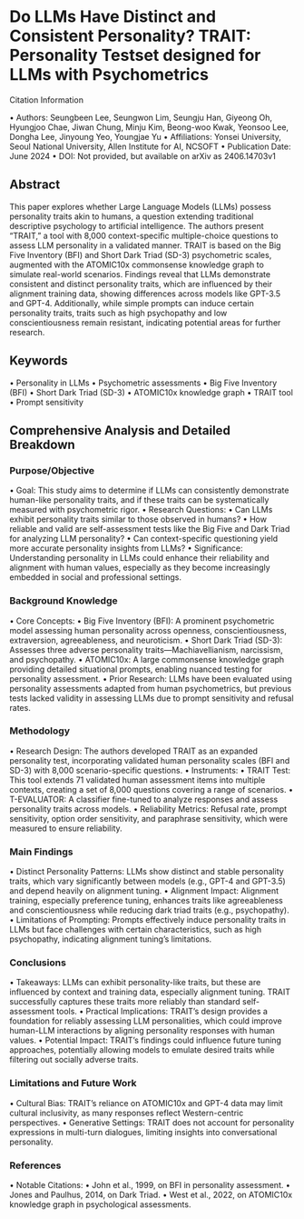 # Do LLMs Have Distinct and Consistent Personality? TRAIT: Personality Testset designed for LLMs with Psychometrics

Citation Information

 • Authors: Seungbeen Lee, Seungwon Lim, Seungju Han, Giyeong Oh, Hyungjoo Chae, Jiwan Chung, Minju Kim, Beong-woo Kwak, Yeonsoo Lee, Dongha Lee, Jinyoung Yeo, Youngjae Yu
 • Affiliations: Yonsei University, Seoul National University, Allen Institute for AI, NCSOFT
 • Publication Date: June 2024
 • DOI: Not provided, but available on arXiv as 2406.14703v1

## Abstract

This paper explores whether Large Language Models (LLMs) possess personality traits akin to humans, a question extending traditional descriptive psychology to artificial intelligence. The authors present “TRAIT,” a tool with 8,000 context-specific multiple-choice questions to assess LLM personality in a validated manner. TRAIT is based on the Big Five Inventory (BFI) and Short Dark Triad (SD-3) psychometric scales, augmented with the ATOMIC10x commonsense knowledge graph to simulate real-world scenarios. Findings reveal that LLMs demonstrate consistent and distinct personality traits, which are influenced by their alignment training data, showing differences across models like GPT-3.5 and GPT-4. Additionally, while simple prompts can induce certain personality traits, traits such as high psychopathy and low conscientiousness remain resistant, indicating potential areas for further research.

## Keywords

 • Personality in LLMs
 • Psychometric assessments
 • Big Five Inventory (BFI)
 • Short Dark Triad (SD-3)
 • ATOMIC10x knowledge graph
 • TRAIT tool
 • Prompt sensitivity

## Comprehensive Analysis and Detailed Breakdown

### Purpose/Objective

 • Goal: This study aims to determine if LLMs can consistently demonstrate human-like personality traits, and if these traits can be systematically measured with psychometric rigor.
 • Research Questions:
 • Can LLMs exhibit personality traits similar to those observed in humans?
 • How reliable and valid are self-assessment tests like the Big Five and Dark Triad for analyzing LLM personality?
 • Can context-specific questioning yield more accurate personality insights from LLMs?
 • Significance: Understanding personality in LLMs could enhance their reliability and alignment with human values, especially as they become increasingly embedded in social and professional settings.

### Background Knowledge

 • Core Concepts:
 • Big Five Inventory (BFI): A prominent psychometric model assessing human personality across openness, conscientiousness, extraversion, agreeableness, and neuroticism.
 • Short Dark Triad (SD-3): Assesses three adverse personality traits—Machiavellianism, narcissism, and psychopathy.
 • ATOMIC10x: A large commonsense knowledge graph providing detailed situational prompts, enabling nuanced testing for personality assessment.
 • Prior Research: LLMs have been evaluated using personality assessments adapted from human psychometrics, but previous tests lacked validity in assessing LLMs due to prompt sensitivity and refusal rates.

### Methodology

 • Research Design: The authors developed TRAIT as an expanded personality test, incorporating validated human personality scales (BFI and SD-3) with 8,000 scenario-specific questions.
 • Instruments:
 • TRAIT Test: This tool extends 71 validated human assessment items into multiple contexts, creating a set of 8,000 questions covering a range of scenarios.
 • T-EVALUATOR: A classifier fine-tuned to analyze responses and assess personality traits across models.
 • Reliability Metrics: Refusal rate, prompt sensitivity, option order sensitivity, and paraphrase sensitivity, which were measured to ensure reliability.

### Main Findings

 • Distinct Personality Patterns: LLMs show distinct and stable personality traits, which vary significantly between models (e.g., GPT-4 and GPT-3.5) and depend heavily on alignment tuning.
 • Alignment Impact: Alignment training, especially preference tuning, enhances traits like agreeableness and conscientiousness while reducing dark triad traits (e.g., psychopathy).
 • Limitations of Prompting: Prompts effectively induce personality traits in LLMs but face challenges with certain characteristics, such as high psychopathy, indicating alignment tuning’s limitations.

### Conclusions

 • Takeaways: LLMs can exhibit personality-like traits, but these are influenced by context and training data, especially alignment tuning. TRAIT successfully captures these traits more reliably than standard self-assessment tools.
 • Practical Implications: TRAIT’s design provides a foundation for reliably assessing LLM personalities, which could improve human-LLM interactions by aligning personality responses with human values.
 • Potential Impact: TRAIT’s findings could influence future tuning approaches, potentially allowing models to emulate desired traits while filtering out socially adverse traits.

### Limitations and Future Work

 • Cultural Bias: TRAIT’s reliance on ATOMIC10x and GPT-4 data may limit cultural inclusivity, as many responses reflect Western-centric perspectives.
 • Generative Settings: TRAIT does not account for personality expressions in multi-turn dialogues, limiting insights into conversational personality.

### References

 • Notable Citations:
 • John et al., 1999, on BFI in personality assessment.
 • Jones and Paulhus, 2014, on Dark Triad.
 • West et al., 2022, on ATOMIC10x knowledge graph in psychological assessments.

